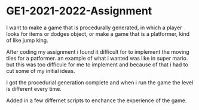 # GE1-2021-2022-Assignment
I want to make a game that is procedurally generated, in which a player looks for items or dodges object,
or make a game that is a platformer, kind of like jump king.


After coding my assignment i found it difficult for to implement the moving tiles for a patformer.  an example of what i wanted was like in super mario.
but this was too difficule for me to implement and because of that i had to cut some of my initial ideas.

I got the procedurial generation complete and when i run the game the level is different every time.

Added in a few differnet scripts to enchance the experience of the game.
